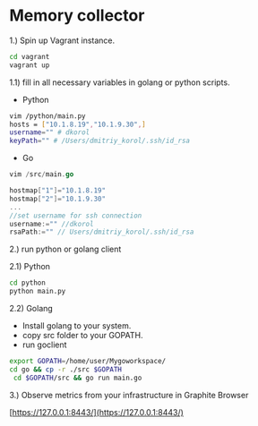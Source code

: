 # Memory collector

1.) Spin up Vagrant instance.
```bash
cd vagrant
vagrant up 
```
1.1) fill in all necessary variables in golang or python scripts.
 * Python
  ```bash
  vim /python/main.py
  hosts = ["10.1.8.19","10.1.9.30",]
  username="" # dkorol
  keyPath="" # /Users/dmitriy_korol/.ssh/id_rsa

  ```
  * Go
```go
vim /src/main.go

hostmap["1"]="10.1.8.19"
hostmap["2"]="10.1.9.30"
...
//set username for ssh connection
username:="" //dkorol
rsaPath:="" // Users/dmitriy_korol/.ssh/id_rsa

```

2.) run python or golang client 

  2.1) Python
  ```bash
cd python 
python main.py
```
2.2) Golang
 - Install golang to your system. <br>
 - copy src folder to your GOPATH.
 - run goclient
 ```bash
 export GOPATH=/home/user/Mygoworkspace/
 cd go && cp -r ./src $GOPATH
  cd $GOPATH/src && go run main.go
  ```
             
3.) Observe metrics from your infrastructure in Graphite Browser

[https://127.0.0.1:8443/](https://127.0.0.1:8443/)